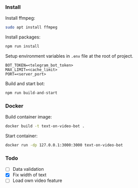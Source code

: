 ### Install
Install ffmpeg:
```bash
sudo apt install ffmpeg
```
Install packages:
```bash
npm run install
```
Setup environment variables in `.env` file at the root of project.
```
BOT_TOKEN=<telegram_bot_token>
MAX_LIMIT=<cache_limit>
PORT=<server_port>
```

Build and start bot:
```bash
npm run build-and-start
```
### Docker
Build container image:
```bash
docker build -t text-on-video-bot .
```
Start container:
```bash
docker run -dp 127.0.0.1:3000:3000 text-on-video-bot
```
### Todo
- [ ] Data validation
- [x] Fix width of text
- [ ] Load own video feature
